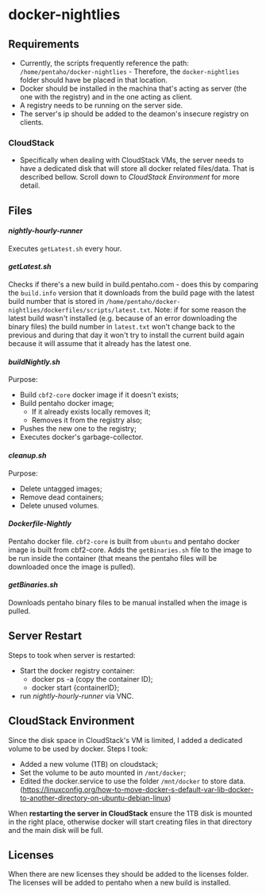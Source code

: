 # docker-nightlies

## Requirements

* Currently, the scripts frequently reference the path: `/home/pentaho/docker-nightlies` - Therefore, the `docker-nightlies` folder should have be placed in that location. 
* Docker should be installed in the machina that's acting as server (the one with the registry) and in the one acting as client.
* A registry needs to be running on the server side.
* The server's ip should be added to the deamon's insecure registry on clients.

### CloudStack 

* Specifically when dealing with CloudStack VMs, the server needs to have a dedicated disk that will store all docker related files/data. That is described bellow. Scroll down to *CloudStack Environment* for more detail. 

## Files

#### _nightly-hourly-runner_

Executes `getLatest.sh` every hour.

#### _getLatest.sh_

Checks if there's a new build in build.pentaho.com - does this by comparing the `build.info` version that it downloads from the build page with the latest build number that is stored in `/home/pentaho/docker-nightlies/dockerfiles/scripts/latest.txt`. Note: if for some reason the latest build wasn't installed (e.g. because of an error downloading the binary files) the build number in `latest.txt` won't change back to the previous and during that day it won't try to install the current build again because it will assume that it already has the latest one.

#### _buildNightly.sh_

Purpose:
* Build `cbf2-core` docker image if it doesn't exists;
* Build pentaho docker image;
  * If it already exists locally removes it;
  * Removes it from the registry also;
* Pushes the new one to the registry;
* Executes docker's garbage-collector.

#### _cleanup.sh_

Purpose:
* Delete untagged images;
* Remove dead containers;
* Delete unused volumes.

#### _Dockerfile-Nightly_

Pentaho docker file. `cbf2-core` is built from `ubuntu` and pentaho docker image is built from cbf2-core.
Adds the `getBinaries.sh` file to the image to be run inside the container (that means the pentaho files will be downloaded once the image is pulled).

#### _getBinaries.sh_

Downloads pentaho binary files to be manual installed when the image is pulled. 

## Server Restart

Steps to took when server is restarted: 
* Start the docker registry container:
  * docker ps -a (copy the container ID);
  * docker start {containerID};
* run _nightly-hourly-runner_ via VNC.

## CloudStack Environment

Since the disk space in CloudStack's VM is limited, I added a dedicated volume to be used by docker. 
Steps I took: 
* Added a new volume (1TB) on cloudstack;
* Set the volume to be auto mounted in `/mnt/docker`;
* Edited the docker.service to use the folder `/mnt/docker` to store data. (https://linuxconfig.org/how-to-move-docker-s-default-var-lib-docker-to-another-directory-on-ubuntu-debian-linux)

When **restarting the server in CloudStack** ensure the 1TB disk is mounted in the right place, otherwise docker will start creating files in that directory and the main disk will be full. 

## Licenses 

When there are new licenses they should be added to the licenses folder. The licenses will be added to pentaho when a new build is installed. 

